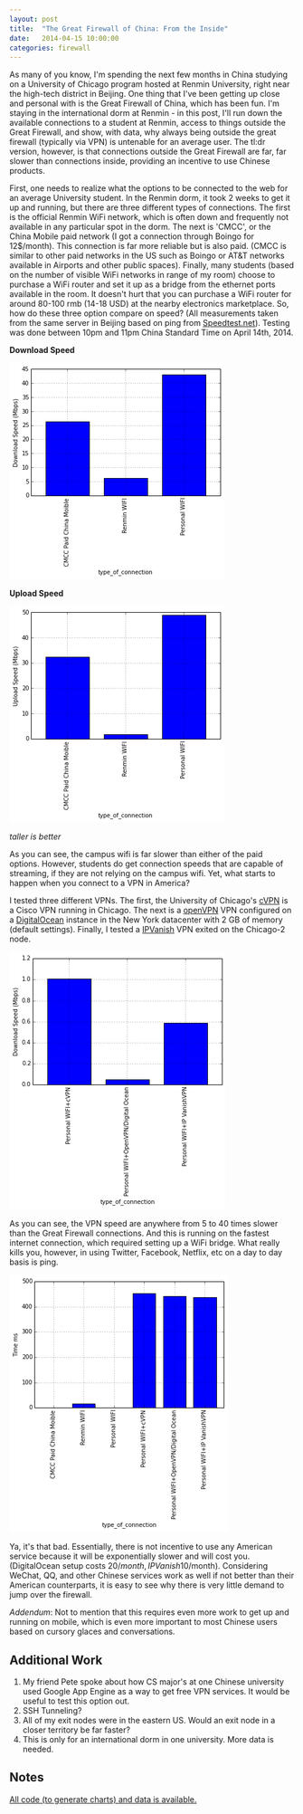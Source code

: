 ```yaml
---
layout: post
title:  "The Great Firewall of China: From the Inside"
date:   2014-04-15 10:00:00
categories: firewall
---
```


As many of you know, I'm spending the next few months in China studying on a University of Chicago program hosted at Renmin University, right near the high-tech district in Beijing. One thing that I've been getting up close and personal with is the Great Firewall of China, which has been fun. I'm staying in the international dorm at Renmin - in this post, I'll run down the available connections to a student at Renmin, access to things outside the Great Firewall, and show, with data, why always being outside the great firewall (typically via VPN) is untenable for an average user. The tl:dr version, however, is that connections outside the Great Firewall are far, far slower than connections inside, providing an incentive to use Chinese products. 

First, one needs to realize what the options to be connected to the web for an average University student. In the Renmin dorm, it took 2 weeks to get it up and running, but there are three different types of connections. The first is the official Renmin WiFi network, which is often down and frequently not available in any particular spot in the dorm. The next is 'CMCC', or the China Mobile paid network (I got a connection through Boingo for 12$/month). This connection is far more reliable but is also paid. (CMCC is similar to other paid networks in the US such as Boingo or AT&T networks available in Airports and other public spaces). Finally, many students (based on the number of visible WiFi networks in range of my room) choose to purchase a WiFi router and set it up as a bridge from the ethernet ports available in the room. It doesn't hurt that you can purchase a WiFi router for around 80-100 rmb (14-18 USD) at the nearby electronics marketplace. So, how do these three option compare on speed? (All measurements taken from the same server in Beijing based on ping from [Speedtest.net](http://speedtest.net)). Testing was done between 10pm and 11pm China Standard Time on April 14th, 2014. 

**Download Speed**

![downloadspeed](/img/greatfirewall/download_speed.png)

**Upload Speed**

![uploadspeed](/img/greatfirewall/upload_spped.png)

*taller is better*

As you can see, the campus wifi is far slower than either of the paid options. However, students do get connection speeds that are capable of streaming, if they are not relying on the campus wifi. Yet, what starts to happen when you connect to a VPN in America?

I tested three different VPNs. The first, the University of Chicago's [cVPN](http://cvpn.uchicago.edu/) is a Cisco VPN running in Chicago. The next is a [openVPN](http://openvpn.net/) VPN configured on a [DigitalOcean](http://digitalocean.com/) instance in the New York datacenter with 2 GB of memory (default settings). Finally, I tested a [IPVanish](https://www.ipvanish.com/) VPN exited on the Chicago-2 node. 

![vpnspeed](/img/greatfirewall/vpndownload.png)

As you can see, the VPN speed are anywhere from 5 to 40 times slower than the Great Firewall connections. And this is running on the fastest internet connection, which required setting up a WiFi bridge. What really kills you, however, in using Twitter, Facebook, Netflix, etc on a day to day basis is ping. 

![pingchart](/img/greatfirewall/ping.png)

Ya, it's that bad. Essentially, there is not incentive to use any American service because it will be exponentially slower and will cost you. (DigitalOcean setup costs 20$/month, IPVanish 10$/month). Considering WeChat, QQ, and other Chinese services work as well if not better than their American counterparts, it is easy to see why there is very little demand to jump over the firewall. 

*Addendum*: Not to mention that this requires even more work to get up and running on mobile, which is even more important to most Chinese users based on cursory glaces and conversations. 

## Additional Work

1. My friend Pete spoke about how CS major's at one Chinese university used Google App Engine as a way to get free VPN services. It would be useful to test this option out. 
2. SSH Tunneling? 
3. All of my exit nodes were in the eastern US. Would an exit node in a closer territory be far faster?
4. This is only for an international dorm in one university. More data is needed. 

## Notes

[All code (to generate charts) and data is available.](http://nbviewer.ipython.org/urls/raw.githubusercontent.com/hunterowens/hunterowens.github.io/master/notebooks/FirewallCharts.ipynb?create=1)



